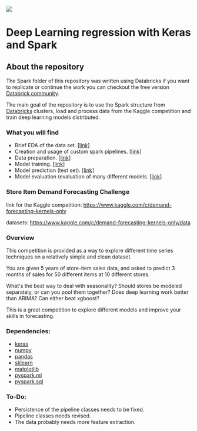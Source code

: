![](https://s9783.pcdn.co/wp-content/uploads/2018/03/Blog-Optimize-Store-Replenishment.jpg)

# Deep Learning regression with Keras and Spark

## About the repository
The Spark folder of this repository was written using Databricks if you want to replicate or continue the work you can checkout the free version [Databrick community](https://community.cloud.databricks.com/login.html).

The main goal of the repository is to use the Spark structure from [Databricks](https://databricks.com/) clusters, load and process data from the Kaggle competition and train deep learning models distributed.

### What you will find
* Brief EDA of the data set. [[link]](https://github.com/dimitreOliveira/StoreItemDemand/blob/master/Spark/Analysis/EDA.ipynb)
* Creation and usage of custom spark pipelines. [[link]](https://github.com/dimitreOliveira/StoreItemDemand/blob/master/Spark/custom_transformers.ipynb)
* Data preparation. [[link]](https://github.com/dimitreOliveira/StoreItemDemand/blob/master/Spark/prepare%20data.ipynb)
* Model training. [[link]](https://github.com/dimitreOliveira/StoreItemDemand/blob/master/Spark/Model/train.ipynb)
* Model prediction (test set). [[link]](https://github.com/dimitreOliveira/StoreItemDemand/blob/master/Spark/Model/test.ipynb)
* Model evaluation (evaluation of many different models. [[link]](https://github.com/dimitreOliveira/StoreItemDemand/blob/master/Spark/Model/model%20evaluation.ipynb)

### Store Item Demand Forecasting Challenge

link for the Kaggle competition: https://www.kaggle.com/c/demand-forecasting-kernels-only

datasets: https://www.kaggle.com/c/demand-forecasting-kernels-only/data

### Overview
This competition is provided as a way to explore different time series techniques on a relatively simple and clean dataset.

You are given 5 years of store-item sales data, and asked to predict 3 months of sales for 50 different items at 10 different stores.

What's the best way to deal with seasonality? Should stores be modeled separately, or can you pool them together? Does deep learning work better than ARIMA? Can either beat xgboost?

This is a great competition to explore different models and improve your skills in forecasting.

### Dependencies:
* [keras](https://keras.io/)
* [numpy](http://www.numpy.org/)
* [pandas](http://pandas.pydata.org/)
* [sklearn](https://scikit-learn.org/stable/)
* [matplotlib](http://matplotlib.org/)
* [pyspark.ml](http://spark.apache.org/docs/2.2.0/api/python/pyspark.ml.html)
* [pyspark.sql](http://spark.apache.org/docs/2.1.0/api/python/pyspark.sql.html)

### To-Do:
* Persistence of the pipeline classes needs to be fixed.
* Pipeline classes needs revised.
* The data probably needs more feature extraction.
